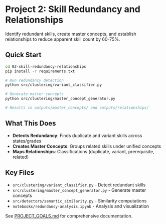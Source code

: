 # Project 2: Skill Redundancy and Relationships

Identify redundant skills, create master concepts, and establish relationships to reduce apparent skill count by 60-75%.

## Quick Start

```bash
cd 02-skill-redundancy-relationships
pip install -r requirements.txt

# Run redundancy detection
python src/clustering/variant_classifier.py

# Generate master concepts
python src/clustering/master_concept_generator.py

# Results in outputs/master_concepts/ and outputs/relationships/
```

## What This Does

- **Detects Redundancy**: Finds duplicate and variant skills across states/grades
- **Creates Master Concepts**: Groups related skills under unified concepts
- **Maps Relationships**: Classifications (duplicate, variant, prerequisite, related)

## Key Files

- `src/clustering/variant_classifier.py` - Detect redundant skills
- `src/clustering/master_concept_generator.py` - Generate master concepts
- `src/detectors/semantic_similarity.py` - Similarity computations
- `notebooks/redundancy-analysis.ipynb` - Analysis and visualization

See [PROJECT_GOALS.md](./PROJECT_GOALS.md) for comprehensive documentation.

